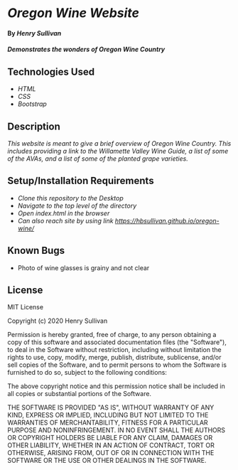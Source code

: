 # _Oregon Wine Website_

#### By _**Henry Sullivan**_

#### _Demonstrates the wonders of Oregon Wine Country_

## Technologies Used

* _HTML_
* _CSS_
* _Bootstrap_

## Description

_This website is meant to give a brief overview of Oregon Wine Country. This includes providing a link to the Willamette Valley Wine Guide, a list of some of the AVAs, and a list of some of the planted grape varieties._

## Setup/Installation Requirements

* _Clone this repository to the Desktop_
* _Navigate to the top level of the directory_
* _Open index.html in the browser_
* _Can also reach site by using link https://hbsullivan.github.io/oregon-wine/_


## Known Bugs

* Photo of wine glasses is grainy and not clear

## License

MIT License

Copyright (c) 2020 Henry Sullivan

Permission is hereby granted, free of charge, to any person obtaining a copy
of this software and associated documentation files (the "Software"), to deal
in the Software without restriction, including without limitation the rights
to use, copy, modify, merge, publish, distribute, sublicense, and/or sell
copies of the Software, and to permit persons to whom the Software is
furnished to do so, subject to the following conditions:

The above copyright notice and this permission notice shall be included in all
copies or substantial portions of the Software.

THE SOFTWARE IS PROVIDED "AS IS", WITHOUT WARRANTY OF ANY KIND, EXPRESS OR
IMPLIED, INCLUDING BUT NOT LIMITED TO THE WARRANTIES OF MERCHANTABILITY,
FITNESS FOR A PARTICULAR PURPOSE AND NONINFRINGEMENT. IN NO EVENT SHALL THE
AUTHORS OR COPYRIGHT HOLDERS BE LIABLE FOR ANY CLAIM, DAMAGES OR OTHER
LIABILITY, WHETHER IN AN ACTION OF CONTRACT, TORT OR OTHERWISE, ARISING FROM,
OUT OF OR IN CONNECTION WITH THE SOFTWARE OR THE USE OR OTHER DEALINGS IN THE
SOFTWARE.
